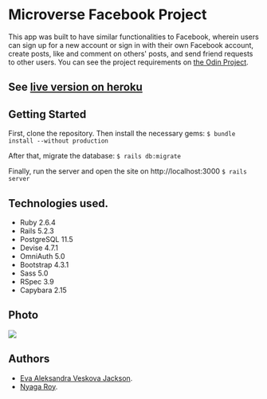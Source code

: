 # Microverse Facebook Project

This app was built to have similar functionalities to Facebook, wherein users can sign up for a new account or sign in with their own Facebook account, create posts, like and comment on others' posts, and send friend requests to other users. You can see the project requirements on [the Odin Project](https://www.theodinproject.com/courses/ruby-on-rails/lessons/final-project).

## See [live version on heroku](https://still-ridge-12937.herokuapp.com/)


## Getting Started

First, clone the repository. Then install the necessary gems:
`$ bundle install --without production`

After that, migrate the database:
`$ rails db:migrate`

Finally, run the server and open the site on http://localhost:3000
`$ rails server`

## Technologies used.

* Ruby 2.6.4
* Rails 5.2.3
* PostgreSQL 11.5
* Devise 4.7.1
* OmniAuth 5.0
* Bootstrap 4.3.1
* Sass 5.0
* RSpec 3.9
* Capybara 2.15

## Photo
<img src="https://res.cloudinary.com/it-s-tech/image/upload/v1584489490/Screenshot_from_2020-03-17_22-34-55_xlnz8d.png">

## Authors
* [Eva Aleksandra Veskova Jackson](https://github.com/evaveskova/).
* [Nyaga Roy](https://github.com/RoyNyaga).
